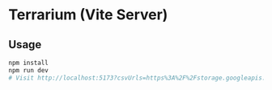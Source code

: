 # Terrarium (Vite Server)

## Usage
```bash
npm install
npm run dev
# Visit http://localhost:5173?csvUrls=https%3A%2F%2Fstorage.googleapis.com%2Ftera-public%2Fterrarium-paths%2Ftest%2Fpath_1.csv%2Chttps%3A%2F%2Fstorage.googleapis.com%2Ftera-public%2Fterrarium-paths%2Ftest%2Fpath_2.csv
```
